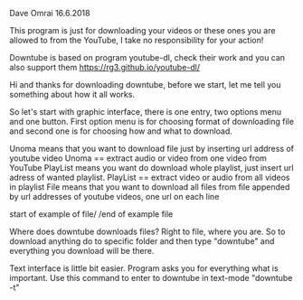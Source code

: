 Dave Omrai 16.6.2018

This program is just for downloading your videos or these ones you are allowed to from the YouTube,
I take no responsibility for your action!

Downtube is based on program youtube-dl, check their work and you can also support them
https://rg3.github.io/youtube-dl/

Hi and thanks for downloading downtube,
before we start, let me tell you something about how it all works.

So let's start with graphic interface, there is one entry,
two options menu and one button.
First option menu is for choosing format of downloading file and
second one is for choosing how and what to download.

Unoma means that you want to download file just by inserting url address of youtube video
Unoma == extract audio or video from one video from YouTube
PlayList means you want do download whole playlist, just insert url adress of wanted playlist.
PlayList == extract video or audio from all videos in playlist
File means that you want to download all files from file appended by url addresses of youtube videos, one url on each line

start of example of file/
<url>
<url>
<url>
/end of example file

Where does downtube downloads files?
Right to file, where you are. So to download anything do to specific folder and then type "downtube" and everything you download will be there.

Text interface is little bit easier. Program asks you for everything what is important.
Use this command to enter to downtube in text-mode "downtube -t"
